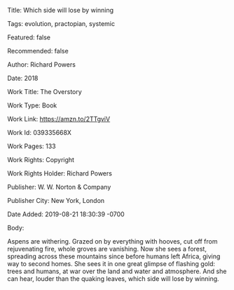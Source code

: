 Title:  Which side will lose by winning

Tags:   evolution, practopian, systemic

Featured: false

Recommended: false

Author: Richard Powers

Date:   2018

Work Title: The Overstory

Work Type: Book

Work Link: https://amzn.to/2TTgviV

Work Id: 039335668X

Work Pages: 133

Work Rights: Copyright

Work Rights Holder: Richard Powers

Publisher: W. W. Norton & Company

Publisher City: New York, London

Date Added: 2019-08-21 18:30:39 -0700

Body: 

Aspens are withering. Grazed on by everything with hooves, cut off from rejuvenating fire, whole groves are vanishing. Now she sees a forest, spreading across these mountains since before humans left Africa, giving way to second homes. She sees it in one great glimpse of flashing gold: trees and humans, at war over the land and water and atmosphere. And she can hear, louder than the quaking leaves, which side will lose by winning. 

